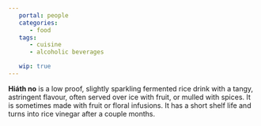 ```yaml
---
   portal: people
   categories:
      - food
   tags:
      - cuisine
      - alcoholic beverages

   wip: true
---
```


**Hiáth no** is a low proof, slightly sparkling fermented rice drink with a tangy, astringent flavour, often served over ice with fruit, or mulled with spices. It is sometimes made with fruit or floral infusions. It has a short shelf life and turns into rice vinegar after a couple months.
